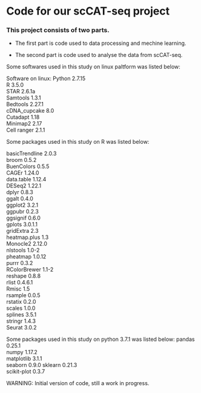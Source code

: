 # Code for our scCAT-seq project



### This project consists of two parts.

* The first part is code used to data processing and mechine learning.

* The second part is code used to analyse the data from scCAT-seq.









Some softwares used in this study on linux paltform was listed below:

Software on linux:
Python 2.7.15   
R 3.5.0   
STAR 2.6.1a   
Samtools 1.3.1   
Bedtools 2.27.1   
cDNA_cupcake 8.0   
Cutadapt 1.18   
Minimap2 2.17   
Cell ranger 2.1.1   

 
Some packages used in this study on R was listed below:

basicTrendline 2.0.3   
broom 0.5.2   
BuenColors 0.5.5   
CAGEr 1.24.0   
data.table 1.12.4   
DESeq2 1.22.1   
dplyr 0.8.3   
ggalt 0.4.0   
ggplot2 3.2.1   
ggpubr 0.2.3   
ggsignif 0.6.0   
gplots 3.0.1.1   
gridExtra 2.3   
heatmap.plus 1.3   
Monocle2 2.12.0   
nlstools 1.0-2   
pheatmap 1.0.12   
purrr 0.3.2   
RColorBrewer 1.1-2   
reshape 0.8.8   
rlist 0.4.6.1   
Rmisc 1.5   
rsample 0.0.5   
rstatix 0.2.0   
scales 1.0.0   
splines 3.5.1   
stringr 1.4.3   
Seurat 3.0.2   

Some packages used in this study on python 3.7.1 was listed below:
pandas 0.25.1  
numpy 1.17.2  
matplotlib 3.1.1  
seaborn 0.9.0
sklearn 0.21.3  
scikit-plot 0.3.7



WARNING: Initial version of code, still a work in progress.
